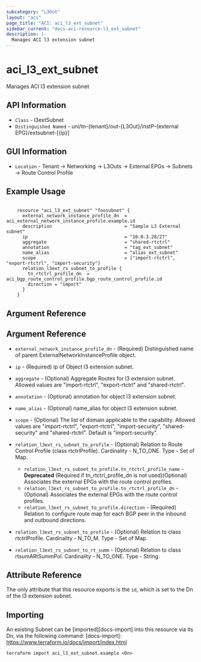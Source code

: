 ```yaml
---
subcategory: "L3Out"
layout: "aci"
page_title: "ACI: aci_l3_ext_subnet"
sidebar_current: "docs-aci-resource-l3_ext_subnet"
description: |-
  Manages ACI l3 extension subnet
---
```


# aci_l3_ext_subnet

Manages ACI l3 extension subnet

## API Information ##

* `Class` - l3extSubnet
* `Distinguished Named` - uni/tn-{tenant}/out-{L3Out}/instP-{external EPG}/extsubnet-[{ip}]

## GUI Information ##

* `Location` - Tenant -> Networking -> L3Outs -> External EPGs -> Subnets -> Route Control Profile

## Example Usage ##

```hcl

	resource "aci_l3_ext_subnet" "foosubnet" {
	  external_network_instance_profile_dn  = aci_external_network_instance_profile.example.id
	  description                           = "Sample L3 External subnet"
	  ip                                    = "10.0.3.28/27"
	  aggregate                             = "shared-rtctrl"
	  annotation                            = "tag_ext_subnet"
	  name_alias                            = "alias_ext_subnet"
	  scope                                 = ["import-rtctrl", "export-rtctrl", "import-security"]
	  relation_l3ext_rs_subnet_to_profile {
		tn_rtctrl_profile_dn  = aci_bgp_route_control_profile.bgp_route_control_profile.id
		direction = "import"
	  }
	}

```

## Argument Reference

## Argument Reference ##
* `external_network_instance_profile_dn` - (Required) Distinguished name of parent ExternalNetworkInstanceProfile object.
* `ip` - (Required) ip of Object l3 extension subnet.
* `aggregate` - (Optional) Aggregate Routes for l3 extension subnet. Allowed values are "import-rtctrl", "export-rtctrl" and "shared-rtctrl".
* `annotation` - (Optional) annotation for object l3 extension subnet.
* `name_alias` - (Optional) name_alias for object l3 extension subnet.
* `scope` - (Optional) The list of domain applicable to the capability. Allowed values are "import-rtctrl", "export-rtctrl", "import-security", "shared-security" and "shared-rtctrl". Default is "import-security".

* `relation_l3ext_rs_subnet_to_profile` - (Optional) Relation to Route Control Profile (class rtctrlProfile). Cardinality - N_TO_ONE. Type - Set of Map.
	* `relation_l3ext_rs_subnet_to_profile.tn_rtctrl_profile_name` - **Deprecated** (Required if tn_rtctrl_profile_dn is not used)(Optional) Associates the external EPGs with the route control profiles.
	* `relation_l3ext_rs_subnet_to_profile.tn_rtctrl_profile_dn` - (Optional) Associates the external EPGs with the route control profiles.
	* `relation_l3ext_rs_subnet_to_profile.direction` - (Required) Relation to configure route map for each BGP peer in the inbound and outbound directions.

* `relation_l3ext_rs_subnet_to_profile` - (Optional) Relation to class rtctrlProfile. Cardinality - N_TO_M. Type - Set of Map.
* `relation_l3ext_rs_subnet_to_rt_summ` - (Optional) Relation to class rtsumARtSummPol. Cardinality - N_TO_ONE. Type - String.

## Attribute Reference

The only attribute that this resource exports is the `id`, which is set to the
Dn of the l3 extension subnet.

## Importing

An existing Subnet can be [imported][docs-import] into this resource via its Dn, via the following command:
[docs-import]: https://www.terraform.io/docs/import/index.html

```
terraform import aci_l3_ext_subnet.example <Dn>
```
